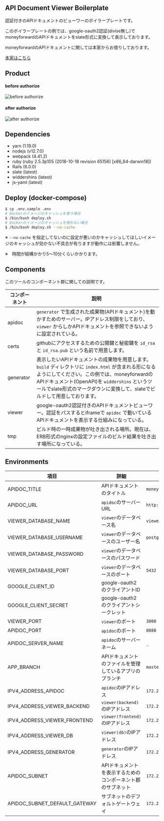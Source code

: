 ## API Document Viewer Boilerplate

認証付きのAPIドキュメントのビューワーのボイラープレートです。

このボイラープレートの例では、google-oauth2認証(divise無し)でmoneyforwardのAPIドキュメントをslate形式に変換して表示しております。

moneyforwardのAPIドキュメントに関しては本家からお借りしております。

[本家はこちら](https://github.com/moneyforward/expense-api-doc)

## Product

#### before authorize

![before authorize](https://user-images.githubusercontent.com/11146767/68112436-a6015c00-ff34-11e9-86c1-7047537c0dd9.png)

#### after authorize

![after authorize](https://user-images.githubusercontent.com/11146767/68111211-f2976800-ff31-11e9-937e-e6a7845950c6.png)

## Dependencies

- yarn (1.19.0)
- nodejs (v12.7.0)
- webpack (4.41.2)
- ruby (ruby 2.5.3p105 (2018-10-18 revision 65156) [x86_64-darwin18])
- Rails (6.0.0)
- slate (latest)
- widdershins (latest)
- js-yaml (latest)

## Deploy (docker-compose)

```bash
$ cp .env.sample .env
# Dockerのイメージのキャッシュを使う場合
$ /bin/bash deploy.sh
# Dockerのイメージのキャッシュを使わない場合
$ /bin/bash deploy.sh --no-cache
```

※ `--no-cache` を指定してないのに設定が悪いのかキャッシュしてほしいイメージのキャッシュが効かない不具合が有りますが動作には影響しません。

※　時間が結構かかり5〜10分くらいかかります。

## Components

このツールのコンポーネント群に関しての説明です。

|コンポーネント|説明|
|-------------|----|
|apidoc|`generator` で生成された成果物(APIドキュメント)を動かすためのサーバー。IPアドレス制限をしており、`viewer` からしかAPIドキュメントを参照できないように設定されている。|
|certs|githubにアクセスするための公開鍵と秘密鍵を `id_rsa` と `id_rsa.pub` という名前で用意します。|
|generator|表示したいAPIドキュメントの成果物を用意します。`build` ディレクトリに `index.html` が含まれる形になるようにしてください。この例では、moneyforwardのAPIドキュメント(OpenAPI)を `widdershins` というツールでslate形式のマークダウンに変換して、slateでビルドして用意しております。|
|viewer|google-oauth2認証付きのAPIドキュメントビューワー。認証をパスするとiframeで `apidoc` で動いているAPIドキュメントを表示する仕組みになっている。|
|tmp|ビルド時の一時成果物が吐き出される場所。現在は、ERB形式のnginxの設定ファイルのビルド結果を吐き出す場所になっている。|

## Environments

|項目|詳細|初期値|
|---|----|-----|
|APIDOC_TITLE|APIドキュメントのタイトル|`moneyforward`|
|APIDOC_URL|`apidoc`のサーバーURL|`http://0.0.0.0:8080`|
|VIEWER_DATABASE_NAME|`viewer`のデータベース名|`viewer_production`|
|VIEWER_DATABASE_USERNAME|`viewer`のデータベースのユーザー名|`postgres`|
|VIEWER_DATABASE_PASSWORD|`viewer`のデータベースのパスワード||
|VIEWER_DATABASE_PORT|`viewer`のデータベースのポート|`5432`|
|GOOGLE_CLIENT_ID|google-oauth2のクライアントID||
|GOOGLE_CLIENT_SECRET|google-oauth2のクライアントシークレット||
|VIEWER_PORT|`viewer`のポート|`3000`|
|APIDOC_PORT|`apidoc`のポート|`8080`|
|APIDOC_SERVER_NAME|`apidoc`のサーバーネーム|`_`|
|APP_BRANCH|APIドキュメントのファイルを管理しているアプリのブランチ|`master`|
|IPV4_ADDRESS_APIDOC|`apidoc`のIPアドレス|`172.25.0.103`|
|IPV4_ADDRESS_VIEWER_BACKEND|`viewer(backend)`のIPアドレス|`172.25.0.100`|
|IPV4_ADDRESS_VIEWER_FRONTEND|`viewer(frontend)`のIPアドレス|`172.25.0.101`|
|IPV4_ADDRESS_VIEWER_DB|`viewer(db)`のIPアドレス|`172.25.0.102`|
|IPV4_ADDRESS_GENERATOR|`generator`のIPアドレス|`172.25.0.104`|
|APIDOC_SUBNET|APIドキュメントを表示するためのコンポーネント郡のサブネット|`172.25.0.0/24`|
|APIDOC_SUBNET_DEFAULT_GATEWAY|サブネットのデフォルトゲートウェイ|`172.25.0.1`|

